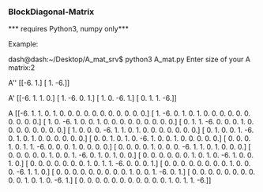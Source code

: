 ### BlockDiagonal-Matrix

*** requires Python3, numpy only***

Example: 

dash@dash:~/Desktop/A_mat_srv$ python3 A_mat.py 
Enter size of your A matrix:2

A''
[[-6.  1.]
 [ 1. -6.]]

A'
[[-6.  1.  1.  0.]
 [ 1. -6.  0.  1.]
 [ 1.  0. -6.  1.]
 [ 0.  1.  1. -6.]]

A
[[-6.  1.  1.  0.  1.  0.  0.  0.  0.  0.  0.  0.  0.  0.  0.  0.]
 [ 1. -6.  0.  1.  0.  1.  0.  0.  0.  0.  0.  0.  0.  0.  0.  0.]
 [ 1.  0. -6.  1.  0.  0.  1.  0.  0.  0.  0.  0.  0.  0.  0.  0.]
 [ 0.  1.  1. -6.  0.  0.  0.  1.  0.  0.  0.  0.  0.  0.  0.  0.]
 [ 1.  0.  0.  0. -6.  1.  1.  0.  1.  0.  0.  0.  0.  0.  0.  0.]
 [ 0.  1.  0.  0.  1. -6.  0.  1.  0.  1.  0.  0.  0.  0.  0.  0.]
 [ 0.  0.  1.  0.  1.  0. -6.  1.  0.  0.  1.  0.  0.  0.  0.  0.]
 [ 0.  0.  0.  1.  0.  1.  1. -6.  0.  0.  0.  1.  0.  0.  0.  0.]
 [ 0.  0.  0.  0.  1.  0.  0.  0. -6.  1.  1.  0.  1.  0.  0.  0.]
 [ 0.  0.  0.  0.  0.  1.  0.  0.  1. -6.  0.  1.  0.  1.  0.  0.]
 [ 0.  0.  0.  0.  0.  0.  1.  0.  1.  0. -6.  1.  0.  0.  1.  0.]
 [ 0.  0.  0.  0.  0.  0.  0.  1.  0.  1.  1. -6.  0.  0.  0.  1.]
 [ 0.  0.  0.  0.  0.  0.  0.  0.  1.  0.  0.  0. -6.  1.  1.  0.]
 [ 0.  0.  0.  0.  0.  0.  0.  0.  0.  1.  0.  0.  1. -6.  0.  1.]
 [ 0.  0.  0.  0.  0.  0.  0.  0.  0.  0.  1.  0.  1.  0. -6.  1.]
 [ 0.  0.  0.  0.  0.  0.  0.  0.  0.  0.  0.  1.  0.  1.  1. -6.]]


